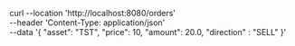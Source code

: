 curl --location 'http://localhost:8080/orders' \
--header 'Content-Type: application/json' \
--data '{
 "asset": "TST",
 "price": 10,
 "amount": 20.0,
"direction" : "SELL"
}'


